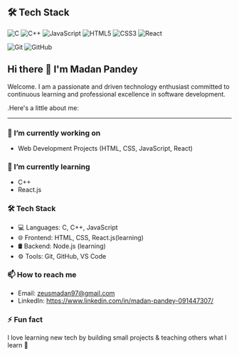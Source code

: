 ## 🛠 Tech Stack

![C](https://img.shields.io/badge/C-00599C?style=flat&logo=c&logoColor=white)
![C++](https://img.shields.io/badge/C++-00599C?style=flat&logo=c%2B%2B&logoColor=white)
![JavaScript](https://img.shields.io/badge/JavaScript-F7DF1E?style=flat&logo=javascript&logoColor=black)
![HTML5](https://img.shields.io/badge/HTML5-E34F26?style=flat&logo=html5&logoColor=white)
![CSS3](https://img.shields.io/badge/CSS3-1572B6?style=flat&logo=css3&logoColor=white)
![React](https://img.shields.io/badge/React-20232A?style=flat&logo=react&logoColor=61DAFB)

![Git](https://img.shields.io/badge/Git-F05032?style=flat&logo=git&logoColor=white)
![GitHub](https://img.shields.io/badge/GitHub-181717?style=flat&logo=github&logoColor=white)


## Hi there 👋 I'm Madan Pandey

 Welcome. I am a passionate and driven technology enthusiast committed to continuous learning and professional excellence in software development.

.Here's a little about me:

---

### 🔭 I’m currently working on
- Web Development Projects (HTML, CSS, JavaScript, React)


### 🌱 I’m currently learning
- C++
- React.js
  
### 🛠 Tech Stack
- 💻 Languages: C, C++, JavaScript
- 🌐 Frontend: HTML, CSS, React.js(learning)
- 🛢 Backend: Node.js (learning)
- ⚙️ Tools: Git, GitHub, VS Code

### 📫 How to reach me
- Email: zeusmadan97@gmail.com
- LinkedIn: https://www.linkedin.com/in/madan-pandey-091447307/

### ⚡ Fun fact
 I love learning new tech by building small projects & teaching others what I learn 🚀
